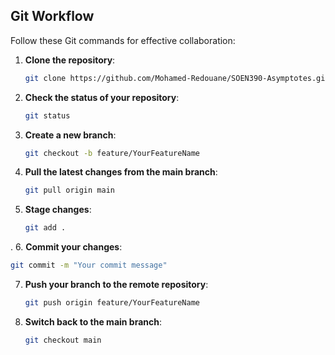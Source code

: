 ## Git Workflow
Follow these Git commands for effective collaboration:

1. **Clone the repository**:
   ```bash
   git clone https://github.com/Mohamed-Redouane/SOEN390-Asymptotes.git
   ```

2. **Check the status of your repository**:
   ```bash
   git status
   ```

3. **Create a new branch**:
   ```bash
   git checkout -b feature/YourFeatureName
   ```

4. **Pull the latest changes from the main branch**:
   ```bash
   git pull origin main
   ```

5. **Stage changes**:
   ```bash
   git add .
   ```

.
6. **Commit your changes**:
   ```bash
   git commit -m "Your commit message"
   ```

7. **Push your branch to the remote repository**:
   ```bash
   git push origin feature/YourFeatureName
   ```

8. **Switch back to the main branch**:
   ```bash
   git checkout main
   ```
